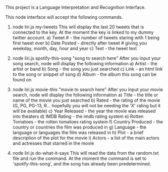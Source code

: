 
This project is a Language Interpretation and Recognition Interface.

This node interface will accept the following commands.

1) node liri.js my-tweets
   This will display the last 20 tweets that is connected to the key. At the moment the key is linked to my dummy twitter account.
        a) Tweet # - the number of tweets staring with 1 being first tweet ever
        b) Date Posted - directly after tweet # giving you weekday, month, day, hour and year
        c) Text - the tweet text

2) node liri.js spotify-this-song "song to search here"
   After you input your song search, node will display the following information
        a) Artist - the artist or band
        b) Song - the song you just searched
        c) Link - an html link to the song or snippet of song
        d) Album - the album this song can be found on

3) node liri.js movie-this "movie to search here"
   After you input your movie search, node will display the following information
        a) Title - the title or name of the movie you just searched
        b) Rated - the rating of the movie (G, PG, PG-13, R... hopefully you will not be needing the 'X' rating but it will be available)
        c) Year Released - the year the movie was released into theaters
        d) IMDB Rating - the imdb rating system
        e) Rotten Tomatoes - the rotten tomatoes rating system
        f) Country Produced - the country or countries the film was produced in
        g) Language - the language or languages the film was released in
        h) Plot - a brief description of the plot for the movie
        i) Actors - a list of the main actors and actresses that starred in the movie

4) node liri.js do-what-it-says
   This will read the data from the random.txt file and run the command. At the moment the command is set to 'spotify-this-song', and the song has already been predetermined.
